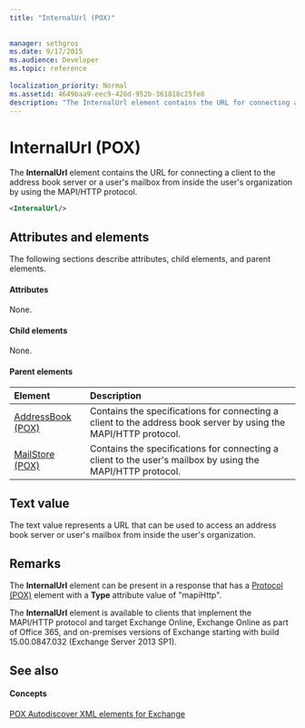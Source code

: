 ```yaml
---
title: "InternalUrl (POX)"
 
 
manager: sethgros
ms.date: 9/17/2015
ms.audience: Developer
ms.topic: reference
 
localization_priority: Normal
ms.assetid: 4649baa9-eec9-426d-952b-361818c25fe0
description: "The InternalUrl element contains the URL for connecting a client to the address book server or a user's mailbox from inside the user's organization by using the MAPI/HTTP protocol."
---
```


# InternalUrl (POX)

The **InternalUrl** element contains the URL for connecting a client to the address book server or a user's mailbox from inside the user's organization by using the MAPI/HTTP protocol. 
  
```XML
<InternalUrl/>
```

## Attributes and elements

The following sections describe attributes, child elements, and parent elements.
  
#### Attributes

None.
  
#### Child elements

None.
  
#### Parent elements

|**Element**|**Description**|
|:-----|:-----|
|[AddressBook (POX)](addressbook-pox.md) <br/> |Contains the specifications for connecting a client to the address book server by using the MAPI/HTTP protocol.  <br/> |
|[MailStore (POX)](mailstore-pox.md) <br/> |Contains the specifications for connecting a client to the user's mailbox by using the MAPI/HTTP protocol.  <br/> |
   
## Text value

The text value represents a URL that can be used to access an address book server or user's mailbox from inside the user's organization.
  
## Remarks

The **InternalUrl** element can be present in a response that has a [Protocol (POX)](protocol-pox.md) element with a **Type** attribute value of "mapiHttp". 
  
The **InternalUrl** element is available to clients that implement the MAPI/HTTP protocol and target Exchange Online, Exchange Online as part of Office 365, and on-premises versions of Exchange starting with build 15.00.0847.032 (Exchange Server 2013 SP1). 
  
## See also

#### Concepts

[POX Autodiscover XML elements for Exchange](pox-autodiscover-xml-elements-for-exchange.md)

